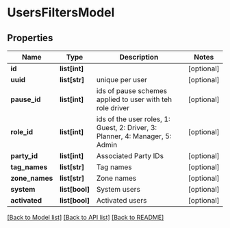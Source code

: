 # UsersFiltersModel

## Properties
Name | Type | Description | Notes
------------ | ------------- | ------------- | -------------
**id** | **list[int]** |  | [optional] 
**uuid** | **list[str]** | unique per user | [optional] 
**pause_id** | **list[int]** | ids of pause schemes applied to user with teh role driver | [optional] 
**role_id** | **list[int]** | ids of the user roles, 1: Guest, 2: Driver, 3: Planner, 4: Manager, 5: Admin | [optional] 
**party_id** | **list[int]** | Associated Party IDs | [optional] 
**tag_names** | **list[str]** | Tag names | [optional] 
**zone_names** | **list[str]** | Zone names | [optional] 
**system** | **list[bool]** | System users | [optional] 
**activated** | **list[bool]** | Activated users | [optional] 

[[Back to Model list]](../README.md#documentation-for-models) [[Back to API list]](../README.md#documentation-for-api-endpoints) [[Back to README]](../README.md)


